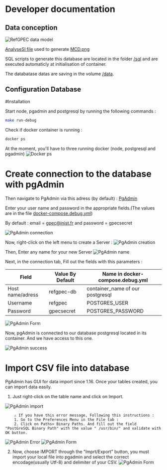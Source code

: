 # Developer documentation

## Data conception

![RefGPEC data model](./MCD.png)

[AnalyseSI file](./MCD.asi) used to generate [MCD.png](./MCD.png)

SQL scripts to generate this database are located in the folder [/sql](../sql/) and are executed automaticly at initialisation of container.

The databatase datas are saving in the volume [/data](../data/).

## Configuration Database

#Installation 

Start node, pgadmin and postgresql by running the following commands : 
```sh
make run-debug
```

Check if docker container is running : 

```sh
docker ps 
```
At the moment, you'll have to three running docker (node, postgresql and pgadmin)
![Docker ps](./docker_ps.png)

# Create connection to the database with pgAdmin

Then navigate to PgAdmin via this adress (by default) : [PgAdmin](http://http://localhost:5050/browser/)

Enter your user name and password in the appropriate fields.(The values are in the file [docker-compose.debug.yml](../docker-compose.debug.yml))

By default : email = gpec@inist.fr and password = gpecsecret 

![PgAdmin connection](./pgadmin_login.png)

Now, right-click on the left menu to create a Server :
![PgAdmin creation](./pgadmin_create.png)

Then, Enter any name for your new Server
![PgAdmin name](./pgadmin_name.png)

Next, in the connection tab, Fill out the fields with this parameters : 

| Field            | Value By Default | Name in docker-compose.debug.yml |
| ---------------- | ---------------- | -------------------------------- |
| Host name/adress | refgpec-db       | container_name of our postgresql |
| Username         | refgpec          | POSTGRES_USER                    |
| Password         | gpecsecret       | POSTGRES_PASSWORD                |

![PgAdmin Form](./pgadmin_form.png)

Now, pgAdmin is connected to our database postgresql located in its container. And we have access to this one.

![PgAdmin success](./pgadmin_success.png)



# Import CSV file into database 

PgAdmin has GUI for data import since 1.16. Once your tables created,  you can import data easily.

1. Just right-click on the table name and click on Import.


![PgAdmin import](./pgadmin_import.png)

```
	⚠ If you have this error message, Following this instructions :
	1. Go to the Preferences Menu in the File tab :
	2. Click on Paths> Binary Paths. And fill out the field "PostGreSQL Binary Path" with the value " /usr/bin/" and validate with OK button.
```
![PgAdmin Error](./pgadmin_path.png)
![PgAdmin Form](./pgadmin_binary_path.png)



2. Now, choose IMPORT  through the  "Imprt/Export" button,  you must import your local file into pgadmin and select the correct encodage(usually Utf-8) and delimiter of your CSV. 
  ![PgAdmin Form](./pgadmin_upload.gif)